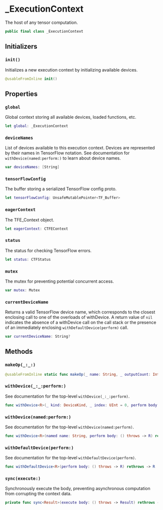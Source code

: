 # \_ExecutionContext

The host of any tensor computation.

``` swift
public final class _ExecutionContext
```

## Initializers

### `init()`

Initializes a new execution context by initializing available devices.

``` swift
@usableFromInline init()
```

## Properties

### `global`

Global context storing all available devices, loaded functions, etc.

``` swift
let global: _ExecutionContext
```

### `deviceNames`

List of devices available to this execution context.
Devices are represented by their names in TensorFlow notation.
See documentation for `withDevice(named:perform:)` to learn about device names.

``` swift
var deviceNames: [String]
```

### `tensorFlowConfig`

The buffer storing a serialized TensorFlow config proto.

``` swift
let tensorFlowConfig: UnsafeMutablePointer<TF_Buffer>
```

### `eagerContext`

The TFE\_Context object.

``` swift
let eagerContext: CTFEContext
```

### `status`

The status for checking TensorFlow errors.

``` swift
let status: CTFStatus
```

### `mutex`

The mutex for preventing potential concurrent access.

``` swift
var mutex: Mutex
```

### `currentDeviceName`

Returns a valid TensorFlow device name, which corresponds to the closest enclosing call to
one of the overloads of withDevice. A return value of `nil` indicates the absence of a
withDevice call on the call stack or the presence of an immediately enclosing
`withDefaultDevice(perform)` call.

``` swift
var currentDeviceName: String?
```

## Methods

### `makeOp(_:_:)`

``` swift
@usableFromInline static func makeOp(_ name: String, _ outputCount: Int) -> TFTensorOperation
```

### `withDevice(_:_:perform:)`

See documentation for the top-level `withDevice(_:_:perform)`.

``` swift
func withDevice<R>(_ kind: DeviceKind, _ index: UInt = 0, perform body: () throws -> R) rethrows -> R
```

### `withDevice(named:perform:)`

See documentation for the top-level `withDevice(named:perform)`.

``` swift
func withDevice<R>(named name: String, perform body: () throws -> R) rethrows -> R
```

### `withDefaultDevice(perform:)`

See documentation for the top-level `withDefaultDevice(perform)`.

``` swift
func withDefaultDevice<R>(perform body: () throws -> R) rethrows -> R
```

### `sync(execute:)`

Synchronously execute the body, preventing asynchronous computation from corrupting the
context data.

``` swift
private func sync<Result>(execute body: () throws -> Result) rethrows -> Result
```
